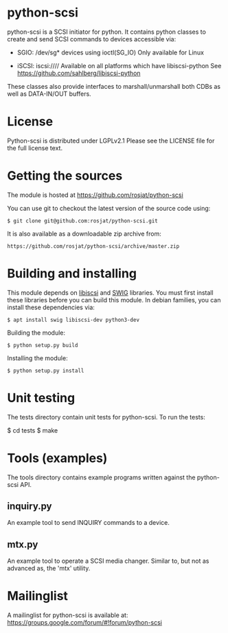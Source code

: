 python-scsi
===========
python-scsi is a SCSI initiator for python.
It contains python classes to create and send SCSI commands to devices
accessible via:

* SGIO: /dev/sg* devices using ioctl(SG_IO)
  Only available for Linux

* iSCSI: iscsi://<server>/<iqn>/<lun>
  Available on all platforms which have libiscsi-python
  See https://github.com/sahlberg/libiscsi-python

These classes also provide interfaces to marshall/unmarshall both CDBs
as well as DATA-IN/OUT buffers.


License
=======
Python-scsi is distributed under LGPLv2.1
Please see the LICENSE file for the full license text.


Getting the sources
===================
The module is hosted at https://github.com/rosjat/python-scsi

You can use git to checkout the latest version of the source code using:

    $ git clone git@github.com:rosjat/python-scsi.git

It is also available as a downloadable zip archive from:

    https://github.com/rosjat/python-scsi/archive/master.zip 


Building and installing
=======================
This module depends on [libiscsi](https://github.com/sahlberg/libiscsi) and [SWIG](http://www.swig.org) libraries. You must first install these libraries before you can build this module. In debian families, you can install these dependencies via:

    $ apt install swig libiscsi-dev python3-dev
    
Building the module:

    $ python setup.py build
    
Installing the module:

    $ python setup.py install


Unit testing
============
The tests directory contain unit tests for python-scsi.
To run the tests:

   $ cd tests
   $ make


Tools (examples)
================
The tools directory contains example programs written against the python-scsi
API. 

inquiry.py
----------
An example tool to send INQUIRY commands to a device.

mtx.py
------
An example tool to operate a SCSI media changer. Similar to, but not as
advanced as, the 'mtx' utility.


Mailinglist
===========
A mailinglist for python-scsi is available at:
https://groups.google.com/forum/#!forum/python-scsi
